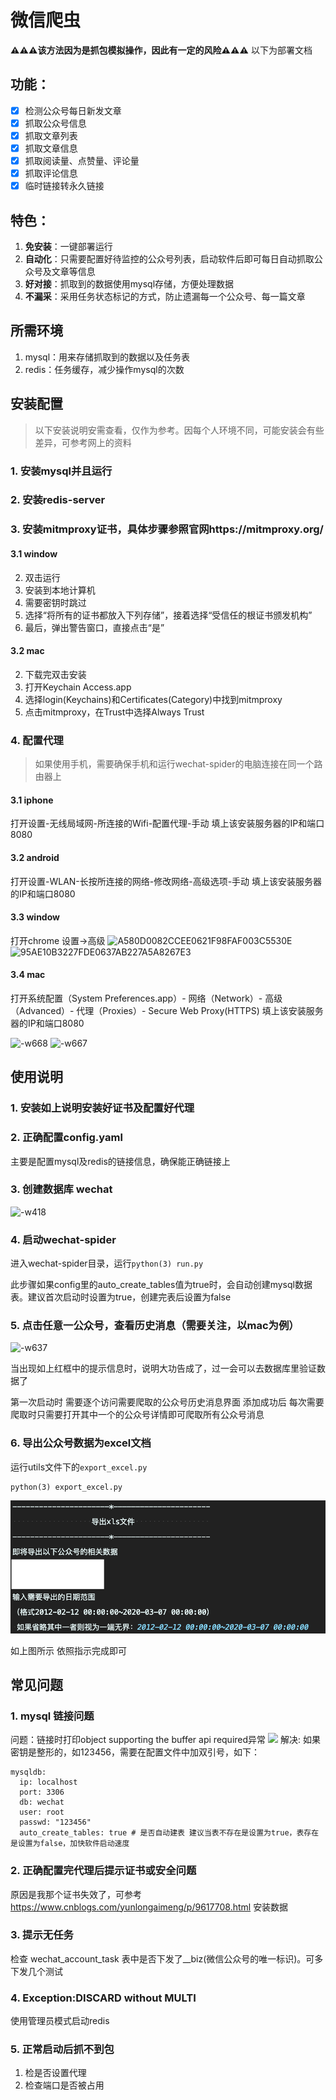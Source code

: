 # 微信爬虫
__⚠️⚠️⚠️该方法因为是抓包模拟操作，因此有一定的风险⚠️⚠️⚠️__
以下为部署文档

## 功能：

- [x] 检测公众号每日新发文章
- [x] 抓取公众号信息
- [x] 抓取文章列表
- [x] 抓取文章信息
- [x] 抓取阅读量、点赞量、评论量
- [x] 抓取评论信息
- [x] 临时链接转永久链接

## 特色：

1. **免安装**：一键部署运行
2. **自动化**：只需要配置好待监控的公众号列表，启动软件后即可每日自动抓取公众号及文章等信息
3. **好对接**：抓取到的数据使用mysql存储，方便处理数据
4. **不漏采**：采用任务状态标记的方式，防止遗漏每一个公众号、每一篇文章

## 所需环境

1. mysql：用来存储抓取到的数据以及任务表
2. redis：任务缓存，减少操作mysql的次数

## 安装配置

> 以下安装说明安需查看，仅作为参考。因每个人环境不同，可能安装会有些差异，可参考网上的资料

### 1. 安装mysql并且运行
### 2. 安装redis-server
### 3. 安装mitmproxy证书，具体步骤参照官网https://mitmproxy.org/
#### 3.1 window
 2. 双击运行
 3. 安装到本地计算机
 4. 需要密钥时跳过
 5. 选择“将所有的证书都放入下列存储”，接着选择“受信任的根证书颁发机构”
 6. 最后，弹出警告窗口，直接点击“是”

#### 3.2 mac
2. 下载完双击安装
3. 打开Keychain Access.app
4. 选择login(Keychains)和Certificates(Category)中找到mitmproxy
5. 点击mitmproxy，在Trust中选择Always Trust


### 4. 配置代理

> 如果使用手机，需要确保手机和运行wechat-spider的电脑连接在同一个路由器上

#### 3.1 iphone

打开设置-无线局域网-所连接的Wifi-配置代理-手动
填上该安装服务器的IP和端口8080

#### 3.2 android

打开设置-WLAN-长按所连接的网络-修改网络-高级选项-手动
填上该安装服务器的IP和端口8080

#### 3.3 window
打开chrome 设置->高级
![A580D0082CCEE0621F98FAF003C5530E](media/A580D0082CCEE0621F98FAF003C5530E.png)
![95AE10B3227FDE0637AB227A5A8267E3](media/95AE10B3227FDE0637AB227A5A8267E3.png)

#### 3.4 mac

打开系统配置（System Preferences.app）- 网络（Network）- 高级（Advanced）- 代理（Proxies）- Secure Web Proxy(HTTPS)
填上该安装服务器的IP和端口8080

![-w668](media/15584581938431.jpg)
![-w667](media/15584582326072.jpg)



## 使用说明

### 1. 安装如上说明安装好证书及配置好代理
### 2. 正确配置config.yaml

主要是配置mysql及redis的链接信息，确保能正确链接上

### 3. 创建数据库 wechat

![-w418](media/15610827417503.jpg)


### 4. 启动wechat-spider

进入wechat-spider目录，运行`python(3) run.py`

此步骤如果config里的auto_create_tables值为true时，会自动创建mysql数据表。建议首次启动时设置为true，创建完表后设置为false

### 5. 点击任意一公众号，查看历史消息（需要关注，以mac为例）

![-w637](media/15584585019970.jpg)

当出现如上红框中的提示信息时，说明大功告成了，过一会可以去数据库里验证数据了

第一次启动时 需要逐个访问需要爬取的公众号历史消息界面 添加成功后 每次需要爬取时只需要打开其中一个的公众号详情即可爬取所有公众号消息

### 6. 导出公众号数据为excel文档

运行utils文件下的`export_excel.py`

```shell script
python(3) export_excel.py
```
![-w637](media/export_as_excel.png)

如上图所示 依照指示完成即可

## 常见问题

### 1. mysql 链接问题

问题：链接时打印object supporting the buffer api required异常
![](media/15610832298058.jpg)
解决: 如果密钥是整形的，如123456，需要在配置文件中加双引号，如下：

    mysqldb:
      ip: localhost
      port: 3306
      db: wechat
      user: root
      passwd: "123456"
      auto_create_tables: true # 是否自动建表 建议当表不存在是设置为true，表存在是设置为false，加快软件启动速度

### 2. 正确配置完代理后提示证书或安全问题

原因是我那个证书失效了，可参考 https://www.cnblogs.com/yunlongaimeng/p/9617708.html 安装数据

### 3. 提示无任务

检查 wechat_account_task 表中是否下发了__biz(微信公众号的唯一标识)。可多下发几个测试

### 4. Exception:DISCARD without MULTI

使用管理员模式启动redis

### 5. 正常启动后抓不到包

1. 检是否设置代理
2. 检查端口是否被占用
